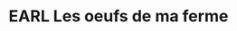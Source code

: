---
title: "EARL Les oeufs de ma ferme"
url: /marigny-les-usages/earl-les-oeufs-de-ma-ferme/
shop: ferme
---